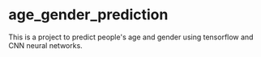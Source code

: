 # age_gender_prediction
This is a project to predict people's age and gender using tensorflow and CNN neural networks.
